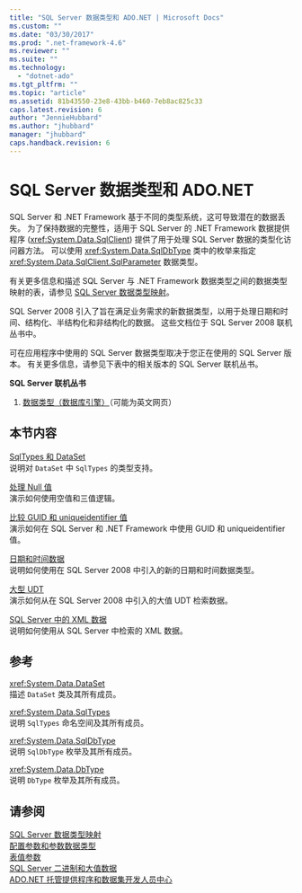 ```yaml
---
title: "SQL Server 数据类型和 ADO.NET | Microsoft Docs"
ms.custom: ""
ms.date: "03/30/2017"
ms.prod: ".net-framework-4.6"
ms.reviewer: ""
ms.suite: ""
ms.technology: 
  - "dotnet-ado"
ms.tgt_pltfrm: ""
ms.topic: "article"
ms.assetid: 81b43550-23e8-43bb-b460-7eb8ac825c33
caps.latest.revision: 6
author: "JennieHubbard"
ms.author: "jhubbard"
manager: "jhubbard"
caps.handback.revision: 6
---
```

# SQL Server 数据类型和 ADO.NET
SQL Server 和 .NET Framework 基于不同的类型系统，这可导致潜在的数据丢失。  为了保持数据的完整性，适用于 SQL Server 的 .NET Framework 数据提供程序 \(<xref:System.Data.SqlClient>\) 提供了用于处理 SQL Server 数据的类型化访问器方法。  可以使用 <xref:System.Data.SqlDbType> 类中的枚举来指定 <xref:System.Data.SqlClient.SqlParameter> 数据类型。  
  
 有关更多信息和描述 SQL Server 与 .NET Framework 数据类型之间的数据类型映射的表，请参见 [SQL Server 数据类型映射](../../../../../docs/framework/data/adonet/sql-server-data-type-mappings.md)。  
  
 SQL Server 2008 引入了旨在满足业务需求的新数据类型，以用于处理日期和时间、结构化、半结构化和非结构化的数据。  这些文档位于 SQL Server 2008 联机丛书中。  
  
 可在应用程序中使用的 SQL Server 数据类型取决于您正在使用的 SQL Server 版本。  有关更多信息，请参见下表中的相关版本的 SQL Server 联机丛书。  
  
 **SQL Server 联机丛书**  
  
1.  [数据类型（数据库引擎）](http://go.microsoft.com/fwlink/?LinkID=107468)（可能为英文网页）  
  
## 本节内容  
 [SqlTypes 和 DataSet](../../../../../docs/framework/data/adonet/sql/sqltypes-and-the-dataset.md)  
 说明对 `DataSet` 中 `SqlTypes` 的类型支持。  
  
 [处理 Null 值](../../../../../docs/framework/data/adonet/sql/handling-null-values.md)  
 演示如何使用空值和三值逻辑。  
  
 [比较 GUID 和 uniqueidentifier 值](../../../../../docs/framework/data/adonet/sql/comparing-guid-and-uniqueidentifier-values.md)  
 演示如何在 SQL Server 和 .NET Framework 中使用 GUID 和 uniqueidentifier 值。  
  
 [日期和时间数据](../../../../../docs/framework/data/adonet/sql/date-and-time-data.md)  
 说明如何使用在 SQL Server 2008 中引入的新的日期和时间数据类型。  
  
 [大型 UDT](../../../../../docs/framework/data/adonet/sql/large-udts.md)  
 演示如何从在 SQL Server 2008 中引入的大值 UDT 检索数据。  
  
 [SQL Server 中的 XML 数据](../../../../../docs/framework/data/adonet/sql/xml-data-in-sql-server.md)  
 说明如何使用从 SQL Server 中检索的 XML 数据。  
  
## 参考  
 <xref:System.Data.DataSet>  
 描述 `DataSet` 类及其所有成员。  
  
 <xref:System.Data.SqlTypes>  
 说明 `SqlTypes` 命名空间及其所有成员。  
  
 <xref:System.Data.SqlDbType>  
 说明 `SqlDbType` 枚举及其所有成员。  
  
 <xref:System.Data.DbType>  
 说明 `DbType` 枚举及其所有成员。  
  
## 请参阅  
 [SQL Server 数据类型映射](../../../../../docs/framework/data/adonet/sql-server-data-type-mappings.md)   
 [配置参数和参数数据类型](../../../../../docs/framework/data/adonet/configuring-parameters-and-parameter-data-types.md)   
 [表值参数](../../../../../docs/framework/data/adonet/sql/table-valued-parameters.md)   
 [SQL Server 二进制和大值数据](../../../../../docs/framework/data/adonet/sql/sql-server-binary-and-large-value-data.md)   
 [ADO.NET 托管提供程序和数据集开发人员中心](http://go.microsoft.com/fwlink/?LinkId=217917)